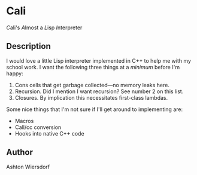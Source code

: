 Cali
====

*C*ali's *A*lmost a *L*isp *I*nterpreter

Description
-----------

I would love a little Lisp interpreter implemented in C++ to help me with my school work. I want the following three things at a *minimum* before I'm happy:

 1. Cons cells that get garbage collected—no memory leaks here.
 2. Recursion. Did I mention I want recursion? See number 2 on this list.
 3. Closures. By implication this necessitates first-class lambdas.

Some nice things that I'm not sure if I'll get around to implementing are:

 - Macros
 - Call/cc conversion
 - Hooks into native C++ code

Author
------

Ashton Wiersdorf

